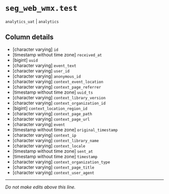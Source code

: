# `seg_web_wmx.test`
`analytics_uat` | `analytics`

## Column details
* [character varying] `id`
* [timestamp without time zone] `received_at`
* [bigint]    `uuid`
* [character varying] `event_text`
* [character varying] `user_id`
* [character varying] `anonymous_id`
* [character varying] `context_event_location`
* [character varying] `context_page_referrer`
* [timestamp without time zone] `uuid_ts`
* [character varying] `context_library_version`
* [character varying] `context_organization_id`
* [bigint]    `context_location_region_id`
* [character varying] `context_page_path`
* [character varying] `context_page_url`
* [character varying] `event`
* [timestamp without time zone] `original_timestamp`
* [character varying] `context_ip`
* [character varying] `context_library_name`
* [character varying] `context_locale`
* [timestamp without time zone] `sent_at`
* [timestamp without time zone] `timestamp`
* [character varying] `context_organization_type`
* [character varying] `context_page_title`
* [character varying] `context_user_agent`

-------------------------------------------------------------------------------
*Do not make edits above this line.*
